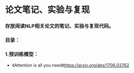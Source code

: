 # 论文笔记、实验与复现
### 存放阅读NLP相关论文的笔记、实验与复现代码。
### 目录：
### 1.**预训练模型**：
* 《Attention is all you need》https://arxiv.org/abs/1706.03762 

